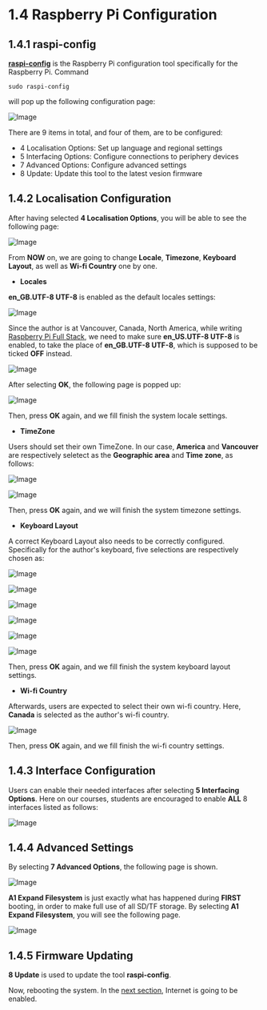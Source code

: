 # 1.4 Raspberry Pi Configuration


## 1.4.1 raspi-config
[**raspi-config**](https://www.raspberrypi.org/documentation/configuration/raspi-config.md) is the Raspberry Pi configuration tool specifically for the Raspberry Pi.
Command
```
sudo raspi-config
```
will pop up the following configuration page:

![Image](./raspi-config_firstpage.jpg)

There are 9 items in total, and four of them, are to be configured:
* 4 Localisation Options: Set up language and regional settings
* 5 Interfacing Options: Configure connections to periphery devices
* 7 Advanced Options: Configure advanced settings
* 8 Update: Update this tool to the latest vesion firmware


## 1.4.2 Localisation Configuration
After having selected **4 Localisation Options**, you will be able to see the following page:

![Image](./raspi-config_4_localisation_options.jpg)

From **NOW** on, we are going to change **Locale**, **Timezone**, **Keyboard Layout**, as well as **Wi-fi Country** one by one.


* **Locales**

**en_GB.UTF-8 UTF-8** is enabled as the default locales settings:

![Image](./raspi-config_4_localisation_locale_gb_off.jpg)

Since the author is at Vancouver, Canada, North America, while writing [Raspberry Pi Full Stack](https://longervision.gitbooks.io/raspberry-pi-full-stack), we need to make sure  **en\_US.UTF-8 UTF-8** is enabled, to take the place of **en\_GB.UTF-8 UTF-8**, which is supposed to be ticked **OFF** instead.

![Image](./raspi-config_4_localisation_locale_us_on.jpg)

After selecting **OK**, the following page is popped up:

![Image](./raspi-config_4_localisation_locale_final.jpg)

Then, press **OK** again, and we fill finish the system locale settings.


* **TimeZone**

Users should set their own TimeZone. In our case, **America** and **Vancouver** are respectively seletect as the **Geographic area** and **Time zone**, as follows:

![Image](./raspi-config_tzdata_1.jpg)

![Image](./raspi-config_tzdata_2.jpg)

Then, press **OK** again, and we will finish the system timezone settings.


* **Keyboard Layout**

A correct Keyboard Layout also needs to be correctly configured. Specifically for the author's keyboard, five selections are respectively chosen as:

![Image](./raspi-config_keyboard_1.jpg)

![Image](./raspi-config_keyboard_2.jpg)

![Image](./raspi-config_keyboard_3.jpg)

![Image](./raspi-config_keyboard_4.jpg)

![Image](./raspi-config_keyboard_5.jpg)

![Image](./raspi-config_keyboard_6.jpg)

Then, press **OK** again, and we fill finish the system keyboard layout settings.

* **Wi-fi Country**

Afterwards, users are expected to select their own wi-fi country. Here, **Canada** is selected as the author's wi-fi country.

![Image](./raspi-config_wifi_country.jpg)

Then, press **OK** again, and we fill finish the wi-fi country settings.


<!-- **dpkg-reconfigure** is to reconfigure an already installed package. **dpkg-reconfigure** is **NOT** specific for Raspberry Pi.

* **dpkg-reconfigure tzdata**: **tzdata** refers to **time zone data**.
* **dpkg-reconfigure locales**: **locales** is for localization and language configuration.
* **dpkg-reconfigure keyboard-configuration**: clearly, **keyboard-configuration** is for keyboard configuration. -->


## 1.4.3 Interface Configuration

Users can enable their needed interfaces after selecting **5 Interfacing Options**. Here on our courses, students are encouraged to enable **ALL** 8 interfaces listed as follows:

![Image](./raspi-config_interfacing.jpg)


## 1.4.4 Advanced Settings

By selecting **7 Advanced Options**, the following page is shown.

![Image](./raspi-config_advancedoption.jpg)
 
**A1 Expand Filesystem** is just exactly what has happened during **FIRST** booting, in order to make full use of all SD/TF storage. By selecting **A1 Expand Filesystem**, you will see the following page.

![Image](./raspi-config_advancedoption_expandfilesystems.jpg)


## 1.4.5 Firmware Updating

**8 Update** is used to update the tool **raspi-config**.


Now, rebooting the system. In the [next section](./05_network_configuration.md), Internet is going to be enabled.